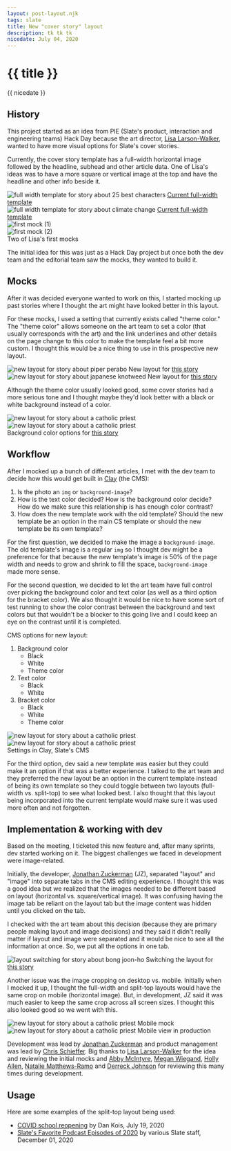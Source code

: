 ```yaml
---
layout: post-layout.njk
tags: slate
title: New "cover story" layout
description: tk tk tk
nicedate: July 04, 2020
---
```

# {{ title }}
<p class="date">{{ nicedate }}</p>

## History

This project started as an idea from PIE (Slate's product, interaction and engineering teams) Hack Day because the art director, [Lisa Larson-Walker](https://lisalarsonwalker.com/), wanted to have more visual options for Slate's cover stories. 

Currently, the cover story template has a full-width horizontal image followed by the headline, subhead and other article data. One of Lisa's ideas was to have a more square or vertical image at the top and have the headline and other info beside it.

<div class="img-flex-wrapper">
	<div class="img-flex-50">
		<img alt="full width template for story about 25 best characters" src="/img/CS_split_top/full-width_characters.png">
		<span class="caption"><a href="https://slate.com/culture/2019/08/most-important-characters-movies-tv-books-21st-century.html">Current full-width template</a></span>
	</div>
	<div class="img-flex-50">
		<img alt="full width template for story about climate change" src="/img/CS_split_top/full-width_climate-change.png">
		<span class="caption"><a href="https://slate.com/business/2019/09/climate-change-crisis-companies-rich-lucky-farming-firefighting.html">Current full-width template</a></span>
	</div>
</div>

<div class="img-flex-wrapper">
	<div class="img-flex-50">
		<img alt="first mock (1)" src="/img/CS_split_top/first_mock1.png">
	</div>
	<div class="img-flex-50">
		<img alt="first mock (2)" src="/img/CS_split_top/first_mock2.png">
	</div>
	<span class="caption">Two of Lisa's first mocks</span>
</div>

The initial idea for this was just as a Hack Day project but once both the dev team and the editorial team saw the mocks, they wanted to build it. 

## Mocks

After it was decided everyone wanted to work on this, I started mocking up past stories where I thought the art might have looked better in this layout. 

For these mocks, I used a setting that currently exists called "theme color." The "theme color" allows someone on the art team to set a color (that usually corresponds with the art) and the link underlines and other details on the page change to this color to make the template feel a bit more custom. I thought this would be a nice thing to use in this prospective new layout.

<div class="img-flex-wrapper">
	<div class="img-flex-50">
		<img alt="new layout for story about piper perabo" src="/img/CS_split_top/split-top_piper-perabo.png">
		<span class="caption">New layout for <a href="https://slate.com/news-and-politics/2019/08/piper-perabo-resistance-celebrity.html">this story</a></span>
	</div>
	<div class="img-flex-50">
		<img alt="new layout for story about japanese knotweed" src="/img/CS_split_top/split-top_knotweed.png">
		<span class="caption">New layout for <a href="https://slate.com/technology/2019/05/japanese-knotweed-invasive-plants.html">this story</a></span>
	</div>
</div>

Although the theme color usually looked good, some cover stories had a more serious tone and I thought maybe they'd look better with a black or white background instead of a color. 

<div class="img-flex-wrapper">
	<div class="img-flex-50">
		<img alt="new layout for story about a catholic priest" src="/img/CS_split_top/split-top_priest-red.png">
	</div>
	<div class="img-flex-50">
		<img alt="new layout for story about a catholic priest" src="/img/CS_split_top/split-top_priest-black.png">
	</div>
	<span class="caption">Background color options for <a href="https://slate.com/human-interest/2019/09/theodore-mccarrick-archbishop-interview-kansas-sexual-abuse.html">this story</a></span>
</div>

## Workflow

After I mocked up a bunch of different articles, I met with the dev team to decide how this would get built in [Clay](https://clay.nymag.com/) (the CMS): 

1. Is the photo an <code class="language-html">img</code> or <code class="language-scss">background-image</code>?
2. How is the text color decided? How is the background color decide? How do we make sure this relationship is has enough color contrast?
3. How does the new template work with the old template? Should the new template be an option in the main CS template or should the new template be its own template? 

For the first question, we decided to make the image a <code class="language-scss">background-image</code>.  The old template's image is a regular <code class="language-html">img</code> so I thought dev might be a preference for that because the new template's image is 50% of the page width and needs to grow and shrink to fill the space, <code class="language-scss">background-image</code> made more sense. 

For the second question, we decided to let the art team have full control over picking the background color and text color (as well as a third option for the bracket color). We also thought it would be nice to have some sort of test running to show the color contrast between the background and text colors but that wouldn't be a blocker to this going live and I could keep an eye on the contrast until it is completed.

CMS options for new layout: 

1. Background color 
    - Black
    - White
    - Theme color
2. Text color
    - Black
    - White
3. Bracket color 
    - Black
    - White
    - Theme color

<div class="img-flex-wrapper">
	<div class="img-flex-50">
		<img alt="new layout for story about a catholic priest" src="/img/CS_split_top/clay_full-width.png">
	</div>
	<div class="img-flex-50">
		<img alt="new layout for story about a catholic priest" src="/img/CS_split_top/clay_split-top.png">
	</div>
	<span class="caption">Settings in Clay, Slate's CMS</span>
</div>

For the third option, dev said a new template was easier but they could make it an option if that was a better experience. I talked to the art team and they preferred the new layout be an option in the current template instead of being its own template so they could toggle between two layouts (full-width vs. split-top) to see what looked best. I also thought that this layout being incorporated into the current template would make sure it was used more often and not forgotten. 

## Implementation & working with dev

Based on the meeting, I ticketed this new feature and, after many sprints, dev started working on it. The biggest challenges we faced in development were image-related. 

Initially, the developer, [Jonathan Zuckerman](https://twitter.com/jon47) (JZ), separated "layout" and "image" into separate tabs in the CMS editing experience. I thought this was a good idea but we realized that the images needed to be different based on layout (horizontal vs. square/vertical image). It was confusing having the image tab be reliant on the layout tab but the image content was hidden until you clicked on the tab. 

I checked with the art team about this decision (because they are primary people making layout and image decisions) and they said it didn't really matter if layout and image were separated and it would be nice to see all the information at once. So, we put all the options in one tab. 

![layout switching for story about bong joon-ho](/img/CS_split_top/split-top_bong-joon-ho.gif)
<span class="caption">Switching the layout for <a href="https://slate.com/culture/2019/10/bong-joon-ho-profile-parasite-movie-spielberg-oscars.html">this story</a></span>

Another issue was the image cropping on desktop vs. mobile. Initially when I mocked it up, I thought the full-width and split-top layouts would have the same crop on mobile (horizontal image). But, in development, JZ said it was much easier to keep the same crop across all screen sizes. I thought this also looked good so we went with this. 

<div class="img-flex-wrapper">
	<div class="img-flex-50">
		<img alt="new layout for story about a catholic priest" src="/img/CS_split_top/mobile_mock.png">
		<span class="caption">Mobile mock</span>
	</div>
	<div class="img-flex-50">
		<img alt="new layout for story about a catholic priest" src="/img/CS_split_top/mobile_prod.png">
		<span class="caption">Mobile view in production</span>
	</div>
</div>

Development was lead by [Jonathan Zuckerman](https://twitter.com/jon47) and product management was lead by [Chris Schieffer](https://twitter.com/cschieffer). Big thanks to [Lisa Larson-Walker](https://twitter.com/lrsnwlkr) for the idea and reviewing the initial mocks and [Abby McIntyre](https://twitter.com/abbjmc), [Megan Wiegand](https://twitter.com/mwieg), [Holly Allen](https://twitter.com/hollyloo), [Natalie Matthews-Ramo](https://twitter.com/MatthewsRamo) and [Derreck Johnson](https://twitter.com/DeePhunk) for reviewing this many times during development. 

## Usage

Here are some examples of the split-top layout being used: 

- [COVID school reopening](https://slate.com/human-interest/2020/07/reopening-schools-teachers-coronavirus-risks.html) by Dan Kois, July 19, 2020
- [Slate's Favorite Podcast Episodes of 2020](https://slate.com/human-interest/2020/11/favorite-podcast-episodes-2020.html) by various Slate staff, December 01, 2020

